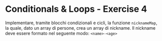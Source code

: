 # Conditionals & Loops - Exercise 4
Implementare, tramite blocchi condizionali e cicli, la funzione `nicknameMap`, la quale, dato un array di persone, crea un array di nickname. Il nickname deve essere formato nel seguente modo: `<name>-<age>`